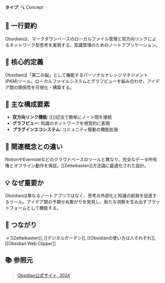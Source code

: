 **タイプ**: 🔍 Concept

## 📝 一行要約
Obsidianは、マークダウンベースのローカルファイル管理と双方向リンクによるネットワーク型思考を実現する、知識管理のためのノートアプリケーション。

## 🎯 核心的定義
Obsidianは「第二の脳」として機能するパーソナルナレッジマネジメント(PKM)ツール。ローカルファイルシステムとグラフビューを組み合わせ、アイデア間の関係性を可視化・構築する。

## 🌟 主な構成要素
- **双方向リンク機能**: [[]]記法で簡単にノート間を接続
- **グラフビュー**: 知識のネットワークを視覚的に表現
- **プラグインエコシステム**: コミュニティ駆動の機能拡張

## 🔄 関連概念との違い
NotionやEvernoteなどのクラウドベースのツールと異なり、完全なデータ所有権とオフライン動作を保証。[[Zettelkasten]]方法論に最適化された設計。

## 💡 なぜ重要か
Obsidianは単なるノートアプリではなく、思考の外部化と知識の創発を促進するツール。アイデア間の予期せぬ繋がりを発見し、新たな洞察を生み出すプラットフォームとして機能する。

## 🔗 つながり
→ [[Zettelkasten]], [[デジタルガーデン]], [[Obsidianの使い方は人それぞれ]], [[Obsidian Web Clipper]]

## 📚 参照元
> [Obsidian公式サイト, 2024](https://obsidian.md)